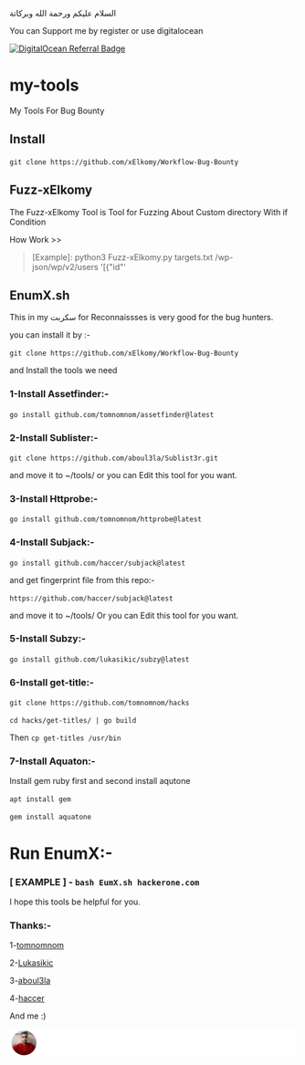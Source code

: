 السلام عليكم ورحمة الله وبركاتة

You can Support me by register or use digitalocean

[![DigitalOcean Referral Badge](https://web-platforms.sfo2.cdn.digitaloceanspaces.com/WWW/Badge%201.svg)](https://www.digitalocean.com/?refcode=6a8611b3cc74&utm_campaign=Referral_Invite&utm_medium=Referral_Program&utm_source=badge)

# my-tools
My Tools For Bug Bounty


## Install

`git clone https://github.com/xElkomy/Workflow-Bug-Bounty`


## Fuzz-xElkomy

The Fuzz-xElkomy Tool is Tool for Fuzzing About Custom directory With if Condition

How Work >>

>[Example]: python3 Fuzz-xElkomy.py targets.txt /wp-json/wp/v2/users '[{"id"'



## EnumX.sh

This in my سكربت for Reconnaissses is very good for the bug hunters.

you can install it by :-

`git clone https://github.com/xElkomy/Workflow-Bug-Bounty`

and Install the tools we need

### 1-Install Assetfinder:-

`go install github.com/tomnomnom/assetfinder@latest`

### 2-Install Sublister:-

`git clone https://github.com/aboul3la/Sublist3r.git`

and move it to ~/tools/ or you can Edit this tool for you want.

### 3-Install Httprobe:-

`go install github.com/tomnomnom/httprobe@latest`

### 4-Install Subjack:-

`go install github.com/haccer/subjack@latest`

and get fingerprint file from this repo:-

`https://github.com/haccer/subjack@latest`

and move it to ~/tools/ Or you can Edit this tool for you want.

### 5-Install Subzy:-

`go install github.com/lukasikic/subzy@latest`

### 6-Install get-title:-

`git clone https://github.com/tomnomnom/hacks`

`cd hacks/get-titles/ | go build`

Then `cp get-titles /usr/bin`

### 7-Install Aquaton:-

Install gem ruby first and second install aqutone

`apt install gem`

`gem install aquatone`

# Run EnumX:-

### [ EXAMPLE ] - `bash EumX.sh hackerone.com`

I hope this tools be helpful for you.



### Thanks:-

1-[tomnomnom](https://github.com/tomnomnom/)

2-[Lukasikic](https://github.com/lukasikic)

3-[aboul3la](https://github.com/aboul3la)

4-[haccer](https://github.com/haccer/)

And me :)

<img src="./CONTRIBUTORS.svg">
